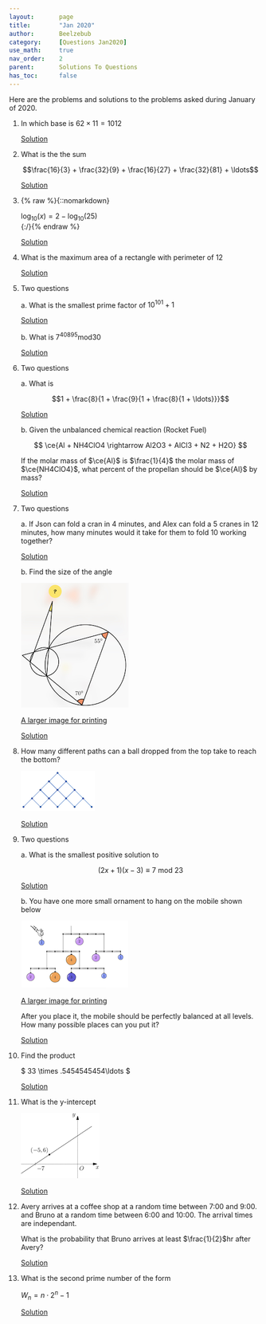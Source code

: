 ```yaml
---
layout:       page
title:        "Jan 2020"
author:       Beelzebub
category:     [Questions Jan2020]
use_math:     true
nav_order:    2
parent:       Solutions To Questions
has_toc:      false
---
```


Here are the problems and solutions to the problems asked during January of 2020.

1. In which base is $62 \times 11 = 1012$

   [Solution](p1)


1. What is the the sum

   $$\frac{16}{3} + \frac{32}{9} + \frac{16}{27} + \frac{32}{81} +  \ldots$$

   [Solution](p2)


1. {% raw %}{::nomarkdown}<div>$\text{log}_{10}(x) = 2 - \text{log}_{10}(25)$</div>{:/}{% endraw %}

   [Solution](p3)


1. What is the maximum area of a rectangle with perimeter of $12$

   [Solution](p4)


1. Two questions

   a. What is the smallest prime factor of $10^{101} + 1$

   [Solution](p5a)

   b. What is $7^{40895} \text{mod} 30$

   [Solution](p5b)


1. Two questions

   a. What is 

   $$1 + \frac{8}{1 + \frac{9}{1 + \frac{8}{1 + \ldots}}}$$

   [Solution](p6a)

   b. Given the unbalanced chemical reaction (Rocket Fuel)

   $$ \ce{Al + NH4ClO4 \rightarrow Al2O3 + AlCl3 + N2 + H2O} $$

   If the molar mass of $\ce{Al}$ is $\frac{1}{4}$ the molar mass of $\ce{NH4ClO4}$, what percent of the propellan should be $\ce{Al}$ by mass?

   [Solution](p6b)


1. Two questions

   a. If Json can fold a cran in $4$ minutes, and Alex can fold a $5$ cranes in $12$ minutes, how many minutes would it take for them to fold $10$ working together? 

   [Solution](p7a)

   b. Find the size of the angle

   ![](/img/jan2020/angle1.png)

   [A larger image for printing](/img/jan2020/angle1.jpeg)

   [Solution](p7b)


1. How many different paths can a ball dropped from the top take to reach the bottom?

   ![](/img/jan2020/jan16.png)

   [Solution](p8)


1. Two questions 

   a. What is the smallest positive solution to

   $$(2x + 1)(x -3) \equiv 7 \: \text{mod} \: 23$$

   [Solution](p9a)

   b. You have one more small ornament to hang on the mobile shown below

   ![](/img/jan2020/balance1.png)

   [A larger image for printing](/img/jan2020/balance1.jpeg)

   After you place it, the mobile should be perfectly balanced at all levels. How many possible places can you put it? 

   [Solution](p9b)


1. Find the product

   $ 33 \times .5454545454\ldots $

   [Solution](p10)


1. What is the y-intercept

   ![](/img/jan2020/graph1.png)

   [Solution](p11)


1. Avery arrives at a coffee shop at a random time between 7:00 and 9:00. and Bruno at a random time between 6:00 and 10:00. The arrival times are independant.

   What is the probability that Bruno arrives at least $\frac{1}{2}$hr after Avery?

   [Solution](p12)


1. What is the second prime number of the form 

   $W_{n} = n \cdot 2^{n} - 1$

   [Solution](p13)





